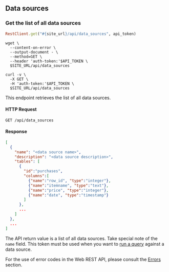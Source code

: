 ## Data sources

### Get the list of all data sources

```ruby
RestClient.get("#{site_url}/api/data_sources", api_token)
```

```shell
wget \
  --content-on-error \
  --output-document - \
  --method=GET \
  --header 'auth-token:'$API_TOKEN \
  $SITE_URL/api/data_sources
```

```curl
curl -v \
  -X GET \
  -H 'auth-token:'$API_TOKEN \
  $SITE_URL/api/data_sources
```

This endpoint retrieves the list of all data sources.

#### HTTP Request

`GET /api/data_sources`

#### Response

```json
[
  {
    "name": "<data source name>",
    "description": "<data source description>",
    "tables": [
      {
        "id":"purchases",
        "columns":[
          {"name":"row_id", "type":"integer"},
          {"name":"itemname", "type":"text"},
          {"name":"price", "type":"integer"},
          {"name":"date", "type":"timestamp"}
        ]
      },
      ...
    ]
  },
  ...
]
```

The API return value is a list of all data sources. Take special note of the `name` field. This token must be used when you want to [run a query](#running-a-query) against a data source.

For the use of error codes in the Web REST API, please consult the [Errors](#errors) section.
